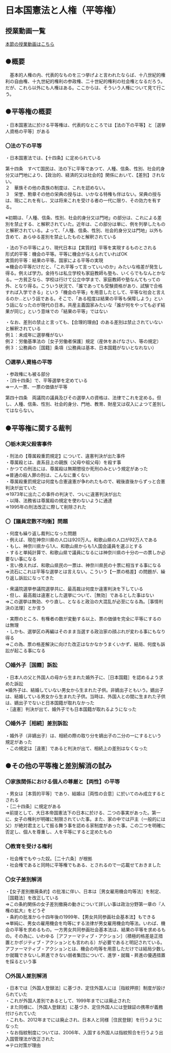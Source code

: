 # 日本国憲法と人権（平等権）  
  

## 授業動画一覧
[本節の授業動画はこちら](LIST.md#日本国憲法と人権平等権)  
## ●概要  
　基本的人権の内、代表的なものを三つ挙げよと言われたならば、十八世紀的権利の自由権、十九世紀的権利の参政権、二十世紀的権利の社会権となるだろう。だが、これら以外にも人権はある。ここからは、そういう人権について見て行こう。  
  
  
## ●平等権の概要  
・日本国憲法に於ける平等権は、代表的なところでは【法の下の平等】と［選挙人資格の平等］がある  
  
### 〇法の下の平等  
・日本国憲法では、【十四条】に定められている  
  
  第十四条　すべて国民は、法の下に平等であつて、人種、信条、性別、社会的身分又は門地により、【政治的、経済的又は社会的】関係において、【差別】されない。  
  ２　華族その他の貴族の制度は、これを認めない。  
  ３　栄誉、勲章その他の栄典の授与は、いかなる特権も伴はない。栄典の授与は、現にこれを有し、又は将来これを受ける者の一代に限り、その効力を有する。  
  
※初期は、「人種、信条、性別、社会的身分又は門地」の部分は、これによる差別を禁止する、と解釈されていた。近年は、この部分は単に、例を列挙したものと解釈されている。よって、「人種、信条、性別、社会的身分又は門地」以外も含めて、あらゆる差別を禁止したものと解釈されている  
  
・法の下の平等により、現代日本は【実質的】平等を実現するものとされる  
形式的平等：機会の平等。平等に機会が与えられていればOK  
実質的平等：結果の平等。国家による平等の実現  
⇒機会の平等だけだと、「これ平等って言っていいのか」みたいな格差が発生し得る。例えば学力。金持ちは私立学校も家庭教師も塾も、いくらでもなんとかなる。一方貧乏なら、学校は行けて公立中学まで、家庭教師や塾なんてもっての外、となり得る。こういう状況で、「誰であっても受験資格があり、試験で合格すれば入学できる」という「機会の平等」を用意したとして、平等な社会と言えるのか…という話である。そこで、「ある程度は結果の平等も保障しよう」という話になったのが現代の日本。共産主義国家みたいな「誰が何をやっても必ず結果が同じ」という意味での「結果の平等」ではない  
  
・なお、差別の禁止と言っても、【合理的理由】のある差別は禁止されていないと解釈されている  
例１：未成年に選挙権がない  
例２：労働基準法の［女子労働者保護］規定（産休をあげなさい、等の規定）  
例３：公務員の［国籍］条項（公務員は基本、日本国籍がないとなれない）  
  
  
  
### 〇選挙人資格の平等  
・参政権にも被る部分  
・［四十四条］で、平等選挙を定めている  
⇒一人一票、一票の価値が平等  
  
  第四十四条　両議院の議員及びその選挙人の資格は、法律でこれを定める。但し、人種、信条、性別、社会的身分、門地、教育、財産又は収入によつて差別してはならない。  
  
## ●平等権に関する裁判  
### 〇栃木実父殺害事件  
・刑法の【尊属殺重罰規定】について、違憲判決が出た事件  
・尊属殺とは、直系目上の親族（父母や祖父母）を殺す事  
・かつての刑法には、尊属殺は無期懲役か死刑のみという規定があった  
⇒普通の殺人罪の刑は、こんなに重くない  
・尊属殺重罰規定は何度も合憲違憲が争われたもので、戦後直後からずっと合憲判決が出ていた  
⇒1973年に出たこの事件の判決で、ついに違憲判決が出た  
・以降、法務省は尊属殺の規定を使わないように通達  
⇒1995年の刑法改正に際して削除された  
  
  
### 〇【議員定数不均衡】問題  
・何度も繰り返し裁判になった問題  
・例えば、現在神奈川県の人口は920万人。和歌山県の人口が92万人である  
・もし、神奈川県から1人、和歌山県からも1人国会議員を選ぶとする  
・すると単純計算で、和歌山県で議員になるには神奈川県の十分の一の票しか必要ない事になる  
・言い換えれば、和歌山県民の一票は、神奈川県民の十票に相当する事になる  
⇒流石にこれは平等な選挙とは言えない。こういう【一票の格差】の問題が、繰り返し訴訟になってきた  
  
・衆議院選挙参議院選挙共に、最高裁は何度か違憲判決を下している  
・但し、最高裁は違憲とした選挙について、［無効］であるとした事はない  
⇒この選挙は無効、やり直し、となると政治の大混乱が必至になる為。［事情判決の法理］とか言う  
  
・実際のところ、有権者の数が変動する以上、票の価値を完全に平等にするのは無理  
・しかも、選挙区の再編はそのまま当選する政治家の顔ぶれが変わる事にもなり得る  
⇒この為、票の格差解決に向けた改正はなかなかうまくいかず、結局、何度も訴訟が起こる事になる  
  
  
### 〇婚外子［国籍］訴訟  
・日本人の父と外国人の母から生まれた婚外子に、［日本国籍］を認めるよう求めた訴訟  
※婚外子は、結婚していない男女から生まれた子供。非嫡出子ともいう。嫡出子は、結婚している男女から生まれた子供。当時は、外国人との間に生まれた子供は、嫡出子でないと日本国籍が取れなかった  
・［違憲］判決が出て、婚外子でも日本国籍が取れるようになった  
  
  
### 〇婚外子［相続］差別訴訟  
・婚外子（非嫡出子）は、相続の際の取り分を嫡出子の二分の一にするという規定があった  
・この規定は［違憲］であると判決が出て、相続上の差別はなくなった  
  
## ●その他の平等権と差別解消の試み  
### 〇家族関係における個人の尊厳と【両性】の平等  
・男女は［本質的平等］であり、結婚は［両性の合意］に於いてのみ成立するとされる  
・［二十四条］に規定がある  
⇒前提として、大日本帝国憲法下の日本に於ける、二つの事実があった。第一に、女子の権利が明確に制限されていた事。また、家の中では戸主（一般的には父）が絶対君主として振る舞う事を認める家制度があった事。この二つを明確に否定し、個人を尊重し、人を平等にすると定めたもの  
  
  
### 〇教育を受ける権利  
・社会権でもやった奴。［二十六条］が根拠  
・社会権であると同時に平等権でもある、とされるので一応載せておきました  
  
  
### 〇女子差別解消  
・【女子差別撤廃条約】の批准に伴い、日本は［男女雇用機会均等法］を制定、［国籍法］を改正している  
⇒この条約関係の女子差別撤廃の動きについて詳しい事は政治分野第一章の『人権の拡大』をどうぞ  
・条約の批准から十四年後の1999年、【男女共同参画社会基本法】もできる  
⇒単純に、男女の雇用機会を均等にする法律が男女雇用機会均等法。いわば、機会の平等を求めるもの。一方男女共同参画社会基本法は、結果の平等を求めるもの。その為に、いわゆる［アファーマティブ・アクション］（積極的格差是正措置とかポジティブ・アクションとも言われる）が必要であると明記されている。アファーマティブ・アクションとは、機会の均等を用意しただけでは結局少数しか就職できないし昇進できない弱者集団について、進学・就職・昇進の優遇措置を採るという事  
  
  
### 〇外国人差別解消  
・日本では［外国人登録法］に基づき、定住外国人には［指紋押捺］制度が設けられていた  
・これが外国人差別であるとして、1999年までには廃止された  
・また同様に、［外国人登録法］に基づき、定住外国人には登録証の携帯が義務付けられていた  
・これも、2012年までには廃止され、日本人と同様［住民登録］を行うようになった  
・なお指紋制度については、2006年、入国する外国人は指紋照合を行うよう出入国管理法が改正された  
⇒テロ対策が理由  